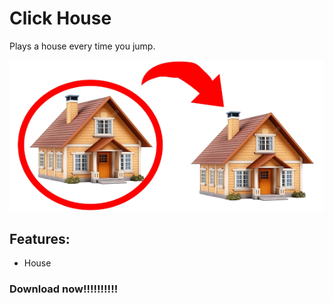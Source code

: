 # Click House

Plays a house every time you jump.

![house](resources/RobertTopala.png)

## Features:
- House
### Download now!!!!!!!!!!
